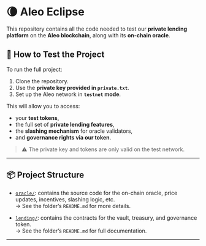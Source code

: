 # 🌘 Aleo Eclipse

This repository contains all the code needed to test our **private lending platform** on the **Aleo blockchain**, along with its **on-chain oracle**.

## 🚀 How to Test the Project

To run the full project:

1. Clone the repository.
2. Use the **private key provided in `private.txt`**.
3. Set up the Aleo network in **`testnet` mode**.

This will allow you to access:
- your **test tokens**,
- the full set of **private lending features**,
- the **slashing mechanism** for oracle validators,
- and **governance rights via our token**.

> ⚠️ The private key and tokens are only valid on the test network.

---

## 📦 Project Structure

- [`oracle/`](./oracle/): contains the source code for the on-chain oracle, price updates, incentives, slashing logic, etc.  
  → See the folder’s `README.md` for more details.

- [`lending/`](./lending/): contains the contracts for the vault, treasury, and governance token.  
  → See the folder’s `README.md` for full documentation.

---
